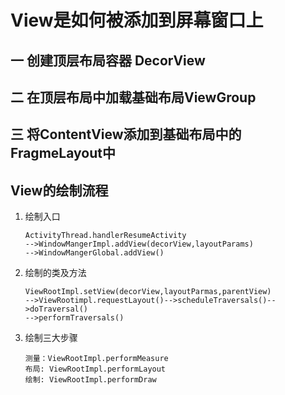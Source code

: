 # View是如何被添加到屏幕窗口上
## 一 创建顶层布局容器 DecorView
## 二 在顶层布局中加载基础布局ViewGroup
## 三 将ContentView添加到基础布局中的FragmeLayout中
## View的绘制流程
1. 绘制入口
          
       ActivityThread.handlerResumeActivity
       -->WindowMangerImpl.addView(decorView,layoutParams)
       -->WindowMangerGlobal.addView()
2. 绘制的类及方法
      
       ViewRootImpl.setView(decorView,layoutParmas,parentView)
       -->ViewRootimpl.requestLayout()-->scheduleTraversals()-->doTraversal()
       -->performTraversals()
3. 绘制三大步骤
       
       测量：ViewRootImpl.performMeasure
       布局: ViewRootImpl.performLayout
       绘制: ViewRootImpl.performDraw
